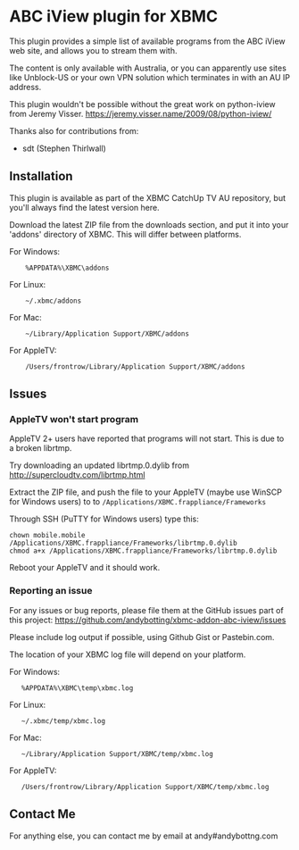 ABC iView plugin for XBMC
================================

This plugin provides a simple list of available programs from the ABC iView 
web site, and allows you to stream them with.

The content is only available with Australia, or you can apparently use sites
like Unblock-US or your own VPN solution which terminates in with an AU IP 
address.

This plugin wouldn't be possible without the great work on python-iview from
Jeremy Visser.
https://jeremy.visser.name/2009/08/python-iview/

Thanks also for contributions from:
  * sdt (Stephen Thirlwall)

Installation
------------
This plugin is available as part of the XBMC CatchUp TV AU repository, but
you'll always find the latest version here.

Download the latest ZIP file from the downloads section, and put it into your
'addons' directory of XBMC. This will differ between platforms.

For Windows:
```
	%APPDATA%\XBMC\addons
```

For Linux:
```
	~/.xbmc/addons
```

For Mac:
```
	~/Library/Application Support/XBMC/addons
```

For AppleTV:
```
	/Users/frontrow/Library/Application Support/XBMC/addons
```

Issues
------

### AppleTV won't start program

AppleTV 2+ users have reported that programs will not start. This is due to
a broken librtmp.

Try downloading an updated librtmp.0.dylib from
http://supercloudtv.com/librtmp.html

Extract the ZIP file, and push the file to your AppleTV (maybe use WinSCP for
Windows users) to to ```/Applications/XBMC.frappliance/Frameworks```

Through SSH (PuTTY for Windows users) type this:

```
chown mobile.mobile /Applications/XBMC.frappliance/Frameworks/librtmp.0.dylib
chmod a+x /Applications/XBMC.frappliance/Frameworks/librtmp.0.dylib
```

Reboot your AppleTV and it should work.

### Reporting an issue

For any issues or bug reports, please file them at the GitHub issues part of
this project:
https://github.com/andybotting/xbmc-addon-abc-iview/issues

Please include log output if possible, using Github Gist or Pastebin.com.

The location of your XBMC log file will depend on your platform.

For Windows:
```
   %APPDATA%\XBMC\temp\xbmc.log
```

For Linux:
```
   ~/.xbmc/temp/xbmc.log
```

For Mac:
```
   ~/Library/Application Support/XBMC/temp/xbmc.log
```

For AppleTV:
```
   /Users/frontrow/Library/Application Support/XBMC/temp/xbmc.log
```

Contact Me
----------
For anything else, you can contact me by email at andy#andybottng.com
